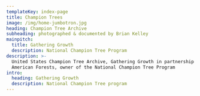 ```yaml
---
templateKey: index-page
title: Champion Trees
image: /img/home-jumbotron.jpg
heading: Champion Tree Archive
subheading: photographed & documented by Brian Kelley
mainpitch:
  title: Gathering Growth
  description: National Champion Tree Program
description: >-
  United States Champion Tree Archive, Gathering Growth in partnership with
  American Forests, owner of the National Champion Tree Program
intro:
  heading: Gathering Growth
  description: National Champion Tree program
---
```

